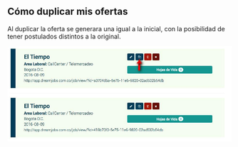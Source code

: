 ## Cómo duplicar mis ofertas

Al duplicar la oferta se generara una igual a la inicial, con la posibilidad de tener postulados distintos a la original.

![Prueba](/images/duplicar-oferta.jpg)
